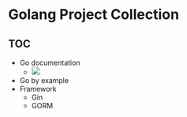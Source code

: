 # Golang Project Collection
## TOC
- Go documentation
  - ![](https://geps.dev/progress/1)
- Go by example
- Framework
  - Gin
  - GORM
